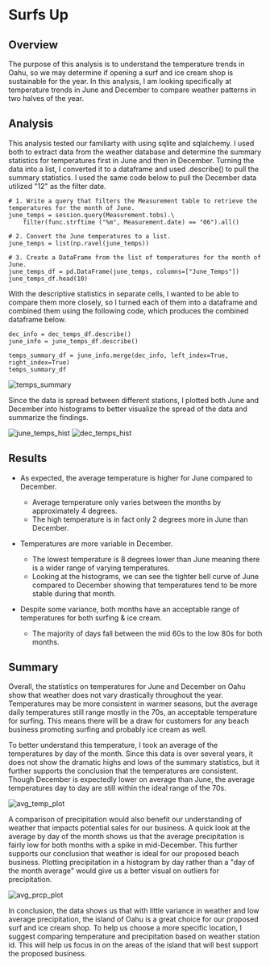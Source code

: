 # Surfs Up

## Overview
The purpose of this analysis is to understand the temperature trends in Oahu, so we may determine if opening a surf and ice cream shop is sustainable for the year. In this analysis, I am looking specifically at temperature trends in June and December to compare weather patterns in two halves of the year.

## Analysis

This analysis tested our familiarty with using sqlite and sqlalchemy. I used both to extract data from the weather database and determine the summary statistics for temperatures first in June and then in December.  Turning the data into a list, I converted it to a dataframe and used .describe() to pull the summary statistics.  I used the same code below to pull the December data utilized "12" as the filter date.

```
# 1. Write a query that filters the Measurement table to retrieve the temperatures for the month of June. 
june_temps = session.query(Measurement.tobs).\
    filter(func.strftime ("%m", Measurement.date) == "06").all()

# 2. Convert the June temperatures to a list.
june_temps = list(np.ravel(june_temps))

# 3. Create a DataFrame from the list of temperatures for the month of June. 
june_temps_df = pd.DataFrame(june_temps, columns=["June_Temps"])
june_temps_df.head(10)

```
With the descriptive statistics in separate cells, I wanted to be able to compare them more closely, so I turned each of them into a dataframe and combined them using the following code, which produces the combined dataframe below.
```
dec_info = dec_temps_df.describe()
june_info = june_temps_df.describe()

temps_summary_df = june_info.merge(dec_info, left_index=True, right_index=True)
temps_summary_df
```

![temps_summary]()

Since the data is spread between different stations, I plotted both June and December into histograms to better visualize the spread of the data and summarize the findings.

![june_temps_hist]()
![dec_temps_hist]()

## Results

- As expected, the average temperature is higher for June compared to December.
  - Average temperature only varies between the months by approximately 4 degrees.
  - The high temperature is in fact only 2 degrees more in June than December.

- Temperatures are more variable in December.
  - The lowest temperature is 8 degrees lower than June meaning there is a wider range of varying temperatures.
  - Looking at the histograms, we can see the tighter bell curve of June compared to December showing that temperatures tend to be more stable during that month.

- Despite some variance, both months have an acceptable range of temperatures for both surfing & ice cream.
  - The majority of days fall between the mid 60s to the low 80s for both months.


## Summary

Overall, the statistics on temperatures for June and December on Oahu show that weather does not vary drastically throughout the year. Temperatures may be more consistent in warmer seasons, but the average daily temperatures still range mostly in the 70s, an acceptable temperature for surfing. This means there will be a draw for customers for any beach business promoting surfing and probably ice cream as well.

To better understand this temperature, I took an average of the temperatures by day of the month. Since this data is over several years, it does not show the dramatic highs and lows of the summary statistics, but it further supports the conclusion that the temperatures are consistent.  Though December is expectedly lower on average than June, the average temperatures day to day are still within the ideal range of the 70s.

![avg_temp_plot]()

A comparison of precipitation would also benefit our understanding of weather that impacts potential sales for our business. A quick look at the average by day of the month shows us that the average precipitation is fairly low for both months with a spike in mid-December. This further supports our conclusion that weather is ideal for our proposed beach business.  Plotting precipitation in a histogram by day rather than a "day of the month average" would give us a better visual on outliers for precipitation.

![avg_prcp_plot]()

In conclusion, the data shows us that with little variance in weather and low average precipitation, the island of Oahu is a great choice for our proposed surf and ice cream shop.  To help us choose a more specific location, I suggest comparing temperature and precipitation based on weather station id. This will help us focus in on the areas of the island that will best support the proposed business.


